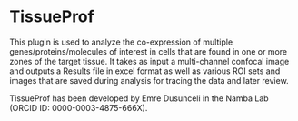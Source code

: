 # TissueProf
This plugin is used to analyze the co-expression of multiple genes/proteins/molecules of interest in 
cells that are found in one or more zones of the target tissue. It takes as input a multi-channel
confocal image and outputs a Results file in excel format as well as various ROI sets 
and images that are saved during analysis for tracing the data and later review. 

TissueProf has been developed by Emre Dusunceli in the Namba Lab (ORCID ID: 0000-0003-4875-666X).
